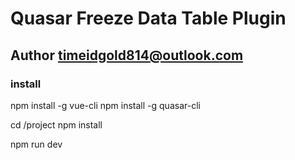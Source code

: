 # Quasar Freeze Data Table Plugin

## Author timeidgold814@outlook.com

### install

npm install -g vue-cli
npm install -g quasar-cli

cd /project
npm install

npm run dev

